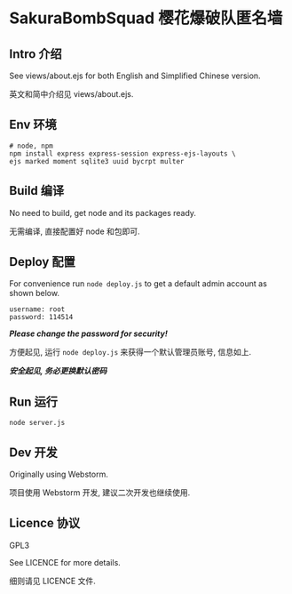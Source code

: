 # SakuraBombSquad 樱花爆破队匿名墙

## Intro 介绍

See views/about.ejs for both English and Simplified Chinese version. 

英文和简中介绍见 views/about.ejs. 

## Env 环境

```shell
# node, npm
npm install express express-session express-ejs-layouts \
ejs marked moment sqlite3 uuid bycrpt multer
```
## Build 编译

No need to build, get node and its packages ready. 

无需编译, 直接配置好 node 和包即可.

## Deploy 配置

For convenience run `node deploy.js` to get a default admin account as shown below.
```
username: root
password: 114514
```
***Please change the password for security!*** 

方便起见, 运行 `node deploy.js` 来获得一个默认管理员账号, 信息如上.

***安全起见, 务必更换默认密码***

## Run 运行

```shell
node server.js
```

## Dev 开发

Originally using Webstorm.

项目使用 Webstorm 开发, 建议二次开发也继续使用. 

## Licence 协议

GPL3

See LICENCE for more details.

细则请见 LICENCE 文件. 